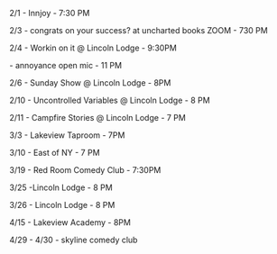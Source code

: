 2/1 - Innjoy - 7:30 PM

2/3 - congrats on your success? at uncharted books ZOOM - 730 PM

2/4 - Workin on it @ Lincoln Lodge - 9:30PM

\- annoyance open mic - 11 PM

2/6 - Sunday Show @ Lincoln Lodge - 8PM

2/10 - Uncontrolled Variables @ Lincoln Lodge - 8 PM

2/11 - Campfire Stories @ Lincoln Lodge - 7 PM

3/3 - Lakeview Taproom - 7PM

3/10 - East of NY - 7 PM

3/19 - Red Room Comedy Club - 7:30PM 

3/25 -Lincoln Lodge - 8 PM

3/26 - Lincoln Lodge - 8 PM

4/15 - Lakeview Academy - 8PM

4/29 - 4/30 - skyline comedy club 
